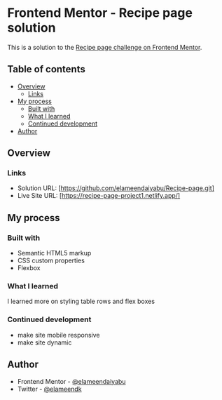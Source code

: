 # Frontend Mentor - Recipe page solution

This is a solution to the
[Recipe page challenge on Frontend Mentor](https://www.frontendmentor.io/challenges/recipe-page-KiTsR8QQKm).

## Table of contents

- [Overview](#overview)
  - [Links](#links)
- [My process](#my-process)
  - [Built with](#built-with)
  - [What I learned](#what-i-learned)
  - [Continued development](#continued-development)
- [Author](#author)

## Overview

### Links

- Solution URL: [https://github.com/elameendaiyabu/Recipe-page.git]
- Live Site URL: [https://recipe-page-project1.netlify.app/]

## My process

### Built with

- Semantic HTML5 markup
- CSS custom properties
- Flexbox

### What I learned

I learned more on styling table rows and flex boxes

### Continued development

- make site mobile responsive
- make site dynamic

## Author

- Frontend Mentor -
  [@elameendaiyabu](https://www.frontendmentor.io/profile/elameendaiyabu)
- Twitter - [@elameendk](https://www.twitter.com/elameendk)
